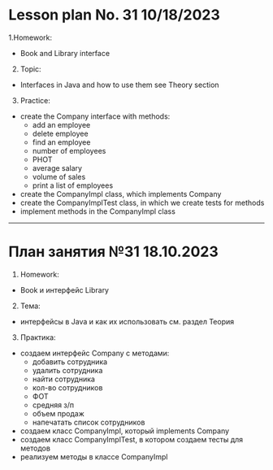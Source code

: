 # Lesson plan No. 31 10/18/2023

1.Homework:
- Book and Library interface

2. Topic:
- Interfaces in Java and how to use them
  see Theory section

3. Practice:
- create the Company interface with methods:
  - add an employee
  - delete employee
  - find an employee
  - number of employees
  - PHOT
  - average salary
  - volume of sales
  - print a list of employees
- create the CompanyImpl class, which implements Company
- create the CompanyImplTest class, in which we create tests for methods
- implement methods in the CompanyImpl class


___________________________________________

# План занятия №31 18.10.2023

1. Homework:
- Book и интерфейс Library

2. Тема:
- интерфейсы в Java и как их использовать
см. раздел Теория

3. Практика:
- создаем интерфейс Company с методами: 
    - добавить сотрудника
    - удалить сотрудника
    - найти сотрудника
    - кол-во сотрудников
    - ФОТ
    - средняя з/п 
    - объем продаж
    - напечатать список сотрудников
- создаем класс CompanyImpl, который implements Company
- создаем класс CompanyImplTest, в котором создаем тесты для методов
- реализуем методы в классе CompanyImpl




